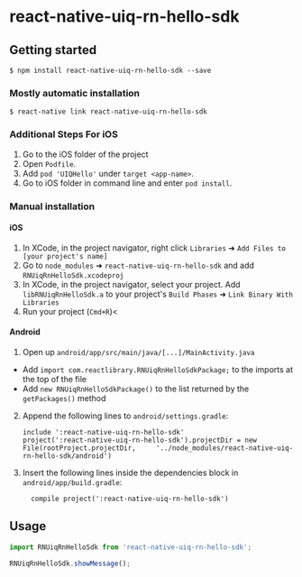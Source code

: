 
# react-native-uiq-rn-hello-sdk

## Getting started

`$ npm install react-native-uiq-rn-hello-sdk --save`

### Mostly automatic installation

`$ react-native link react-native-uiq-rn-hello-sdk`


### Additional Steps For iOS
1. Go to the iOS folder of the project
2. Open `Podfile`.
3. Add `pod 'UIQHello'` under `target <app-name>`.
4. Go to iOS folder in command line and enter `pod install`.

### Manual installation


#### iOS

1. In XCode, in the project navigator, right click `Libraries` ➜ `Add Files to [your project's name]`
2. Go to `node_modules` ➜ `react-native-uiq-rn-hello-sdk` and add `RNUiqRnHelloSdk.xcodeproj`
3. In XCode, in the project navigator, select your project. Add `libRNUiqRnHelloSdk.a` to your project's `Build Phases` ➜ `Link Binary With Libraries`
4. Run your project (`Cmd+R`)<

#### Android

1. Open up `android/app/src/main/java/[...]/MainActivity.java`
  - Add `import com.reactlibrary.RNUiqRnHelloSdkPackage;` to the imports at the top of the file
  - Add `new RNUiqRnHelloSdkPackage()` to the list returned by the `getPackages()` method
2. Append the following lines to `android/settings.gradle`:
  	```
  	include ':react-native-uiq-rn-hello-sdk'
  	project(':react-native-uiq-rn-hello-sdk').projectDir = new File(rootProject.projectDir, 	'../node_modules/react-native-uiq-rn-hello-sdk/android')
  	```
3. Insert the following lines inside the dependencies block in `android/app/build.gradle`:
  	```
      compile project(':react-native-uiq-rn-hello-sdk')
  	```

## Usage
```javascript
import RNUiqRnHelloSdk from 'react-native-uiq-rn-hello-sdk';

RNUiqRnHelloSdk.showMessage();
```
  
